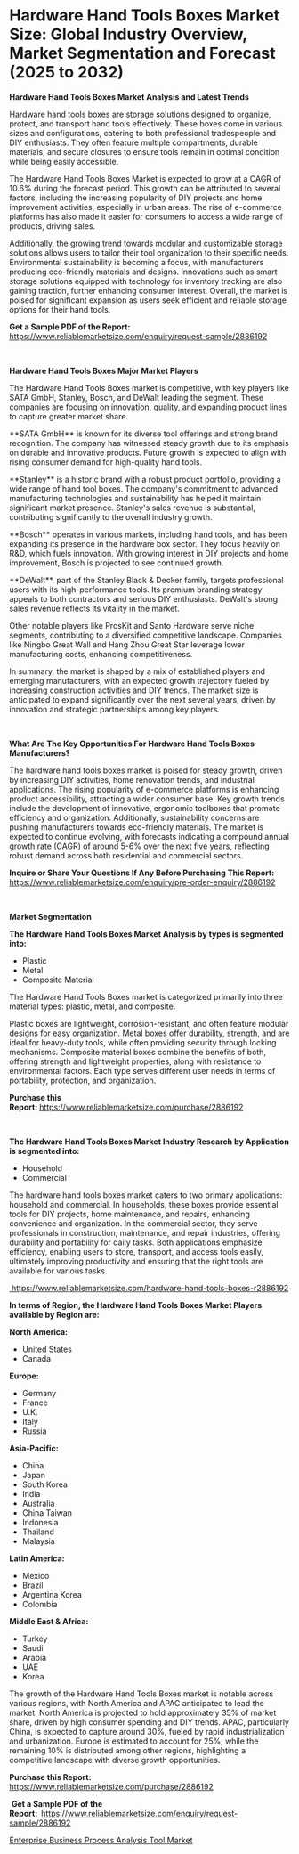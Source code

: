 <p><h1>Hardware Hand Tools Boxes Market Size: Global Industry Overview, Market Segmentation and Forecast (2025 to 2032)</h1></p><p><strong>Hardware Hand Tools Boxes Market Analysis and Latest Trends</strong></p>
<p><p>Hardware hand tools boxes are storage solutions designed to organize, protect, and transport hand tools effectively. These boxes come in various sizes and configurations, catering to both professional tradespeople and DIY enthusiasts. They often feature multiple compartments, durable materials, and secure closures to ensure tools remain in optimal condition while being easily accessible.</p><p>The Hardware Hand Tools Boxes Market is expected to grow at a CAGR of 10.6% during the forecast period. This growth can be attributed to several factors, including the increasing popularity of DIY projects and home improvement activities, especially in urban areas. The rise of e-commerce platforms has also made it easier for consumers to access a wide range of products, driving sales.</p><p>Additionally, the growing trend towards modular and customizable storage solutions allows users to tailor their tool organization to their specific needs. Environmental sustainability is becoming a focus, with manufacturers producing eco-friendly materials and designs. Innovations such as smart storage solutions equipped with technology for inventory tracking are also gaining traction, further enhancing consumer interest. Overall, the market is poised for significant expansion as users seek efficient and reliable storage options for their hand tools.</p></p>
<p><strong>Get a Sample PDF of the Report:&nbsp;</strong> <a href="https://www.reliablemarketsize.com/enquiry/request-sample/2886192?utm_campaign=3193&utm_medium=2&utm_source=Github&utm_content=ia&utm_term=13032025&utm_id=hardware-hand-tools-boxes">https://www.reliablemarketsize.com/enquiry/request-sample/2886192</a></p>
<p>&nbsp;</p>
<p><strong>Hardware Hand Tools Boxes Major Market Players</strong></p>
<p><p>The Hardware Hand Tools Boxes market is competitive, with key players like SATA GmbH, Stanley, Bosch, and DeWalt leading the segment. These companies are focusing on innovation, quality, and expanding product lines to capture greater market share.</p><p>**SATA GmbH** is known for its diverse tool offerings and strong brand recognition. The company has witnessed steady growth due to its emphasis on durable and innovative products. Future growth is expected to align with rising consumer demand for high-quality hand tools.</p><p>**Stanley** is a historic brand with a robust product portfolio, providing a wide range of hand tool boxes. The company's commitment to advanced manufacturing technologies and sustainability has helped it maintain significant market presence. Stanley's sales revenue is substantial, contributing significantly to the overall industry growth.</p><p>**Bosch** operates in various markets, including hand tools, and has been expanding its presence in the hardware box sector. They focus heavily on R&D, which fuels innovation. With growing interest in DIY projects and home improvement, Bosch is projected to see continued growth.</p><p>**DeWalt**, part of the Stanley Black & Decker family, targets professional users with its high-performance tools. Its premium branding strategy appeals to both contractors and serious DIY enthusiasts. DeWalt's strong sales revenue reflects its vitality in the market.</p><p>Other notable players like ProsKit and Santo Hardware serve niche segments, contributing to a diversified competitive landscape. Companies like Ningbo Great Wall and Hang Zhou Great Star leverage lower manufacturing costs, enhancing competitiveness.</p><p>In summary, the market is shaped by a mix of established players and emerging manufacturers, with an expected growth trajectory fueled by increasing construction activities and DIY trends. The market size is anticipated to expand significantly over the next several years, driven by innovation and strategic partnerships among key players.</p></p>
<p>&nbsp;</p>
<p><strong>What Are The Key Opportunities For Hardware Hand Tools Boxes Manufacturers?</strong></p>
<p><p>The hardware hand tools boxes market is poised for steady growth, driven by increasing DIY activities, home renovation trends, and industrial applications. The rising popularity of e-commerce platforms is enhancing product accessibility, attracting a wider consumer base. Key growth trends include the development of innovative, ergonomic toolboxes that promote efficiency and organization. Additionally, sustainability concerns are pushing manufacturers towards eco-friendly materials. The market is expected to continue evolving, with forecasts indicating a compound annual growth rate (CAGR) of around 5-6% over the next five years, reflecting robust demand across both residential and commercial sectors.</p></p>
<p><strong>Inquire or Share Your Questions If Any Before Purchasing This Report:</strong> <a href="https://www.reliablemarketsize.com/enquiry/pre-order-enquiry/2886192?utm_campaign=3193&utm_medium=2&utm_source=Github&utm_content=ia&utm_term=13032025&utm_id=hardware-hand-tools-boxes">https://www.reliablemarketsize.com/enquiry/pre-order-enquiry/2886192</a></p>
<p>&nbsp;</p>
<p><strong>Market Segmentation</strong></p>
<p><strong>The Hardware Hand Tools Boxes Market Analysis by types is segmented into:</strong></p>
<p><ul><li>Plastic</li><li>Metal</li><li>Composite Material</li></ul></p>
<p><p>The Hardware Hand Tools Boxes market is categorized primarily into three material types: plastic, metal, and composite. </p><p>Plastic boxes are lightweight, corrosion-resistant, and often feature modular designs for easy organization. Metal boxes offer durability, strength, and are ideal for heavy-duty tools, while often providing security through locking mechanisms. Composite material boxes combine the benefits of both, offering strength and lightweight properties, along with resistance to environmental factors. Each type serves different user needs in terms of portability, protection, and organization.</p></p>
<p><strong>Purchase this Report:&nbsp;</strong><a href="https://www.reliablemarketsize.com/purchase/2886192?utm_campaign=3193&utm_medium=2&utm_source=Github&utm_content=ia&utm_term=13032025&utm_id=hardware-hand-tools-boxes">https://www.reliablemarketsize.com/purchase/2886192</a></p>
<p>&nbsp;</p>
<p><strong>The Hardware Hand Tools Boxes Market Industry Research by Application is segmented into:</strong></p>
<p><ul><li>Household</li><li>Commercial</li></ul></p>
<p><p>The hardware hand tools boxes market caters to two primary applications: household and commercial. In households, these boxes provide essential tools for DIY projects, home maintenance, and repairs, enhancing convenience and organization. In the commercial sector, they serve professionals in construction, maintenance, and repair industries, offering durability and portability for daily tasks. Both applications emphasize efficiency, enabling users to store, transport, and access tools easily, ultimately improving productivity and ensuring that the right tools are available for various tasks.</p></p>
<p><a href="https://www.reliablemarketsize.com/hardware-hand-tools-boxes-r2886192?utm_campaign=3193&utm_medium=2&utm_source=Github&utm_content=ia&utm_term=13032025&utm_id=hardware-hand-tools-boxes">&nbsp;https://www.reliablemarketsize.com/hardware-hand-tools-boxes-r2886192</a></p>
<p><strong>In terms of Region, the Hardware Hand Tools Boxes Market Players available by Region are:</strong></p>
<p>
    <p> <strong> North America: </strong>
        <ul>
            <li>United States</li>
            <li>Canada</li>
        </ul>
        </p> 
    <p> <strong> Europe: </strong>
        <ul>
            <li>Germany</li>
            <li>France</li>
            <li>U.K.</li>
            <li>Italy</li>
            <li>Russia</li>
        </ul>
        </p> 
    <p> <strong> Asia-Pacific: </strong>
        <ul>
            <li>China</li>
            <li>Japan</li>
            <li>South Korea</li>
            <li>India</li>
            <li>Australia</li>
            <li>China Taiwan</li>
            <li>Indonesia</li>
            <li>Thailand</li>
            <li>Malaysia</li>
        </ul>
        </p> 
    <p> <strong> Latin America: </strong>
        <ul>
            <li>Mexico</li>
            <li>Brazil</li>
            <li>Argentina Korea</li>
            <li>Colombia</li>
        </ul>
        </p> 
    <p> <strong> Middle East & Africa: </strong>
        <ul>
            <li>Turkey</li>
            <li>Saudi</li>
            <li>Arabia</li>
            <li>UAE</li>
            <li>Korea</li>
        </ul>
    </p>
    </p>
<p><p>The growth of the Hardware Hand Tools Boxes market is notable across various regions, with North America and APAC anticipated to lead the market. North America is projected to hold approximately 35% of market share, driven by high consumer spending and DIY trends. APAC, particularly China, is expected to capture around 30%, fueled by rapid industrialization and urbanization. Europe is estimated to account for 25%, while the remaining 10% is distributed among other regions, highlighting a competitive landscape with diverse growth opportunities.</p></p>
<p><strong>Purchase this Report: </strong><a href="https://www.reliablemarketsize.com/purchase/2886192?utm_campaign=3193&utm_medium=2&utm_source=Github&utm_content=ia&utm_term=13032025&utm_id=hardware-hand-tools-boxes">https://www.reliablemarketsize.com/purchase/2886192</a></p>
<p>&nbsp;<strong>Get a Sample PDF of the Report:&nbsp;&nbsp;</strong><a href="https://www.reliablemarketsize.com/enquiry/request-sample/2886192?utm_campaign=3193&utm_medium=2&utm_source=Github&utm_content=ia&utm_term=13032025&utm_id=hardware-hand-tools-boxes">https://www.reliablemarketsize.com/enquiry/request-sample/2886192</a></p>
<p><strong></strong></p>
<p><p><a href="https://github.com/rodinayygacklezi/Market-Research-Report-List-1/blob/main/enterprise-business-process-analysis-tool-market.md?utm_campaign=3193&utm_medium=2&utm_source=Github&utm_content=ia&utm_term=13032025&utm_id=hardware-hand-tools-boxes">Enterprise Business Process Analysis Tool Market</a></p></p>